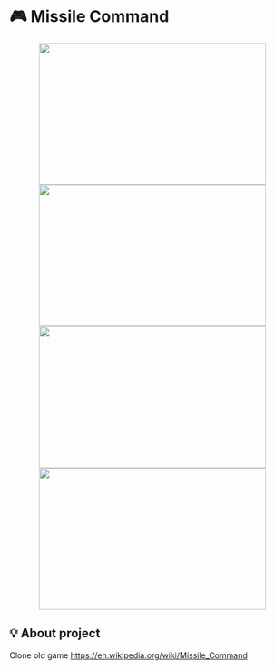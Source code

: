 # 🎮 Missile Command

<p float="left" align="center" padding="5" border-line=5px>
<img src="https://user-images.githubusercontent.com/51796886/211668682-ae141fd9-5e63-4725-835f-85fd8f7e1686.png" width="400" height="250" />
<img src="https://user-images.githubusercontent.com/51796886/211668686-7d2d67a4-83d2-45b0-ac03-852835a958cb.png" width="400" height="250" />
<img src="https://user-images.githubusercontent.com/51796886/211668688-36dc19a5-b816-49df-a21b-fe5900035f69.png" width="400" height="250" />
<img src="https://user-images.githubusercontent.com/51796886/211668690-c9e6aa57-db31-4397-8f6e-3f35abe767e0.png" width="400" height="250" />
</p>

## :bulb: About project
Clone old game https://en.wikipedia.org/wiki/Missile_Command
